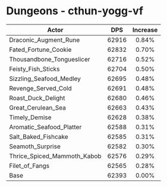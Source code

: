 # Dungeons - cthun-yogg-vf
| Actor | DPS | Increase |
|---|:---:|:---:|
|Draconic_Augment_Rune|62916|0.84%|
|Fated_Fortune_Cookie|62832|0.70%|
|Thousandbone_Tongueslicer|62716|0.52%|
|Feisty_Fish_Sticks|62704|0.50%|
|Sizzling_Seafood_Medley|62695|0.48%|
|Revenge_Served_Cold|62691|0.48%|
|Roast_Duck_Delight|62680|0.46%|
|Great_Cerulean_Sea|62663|0.43%|
|Timely_Demise|62628|0.38%|
|Aromatic_Seafood_Platter|62588|0.31%|
|Salt_Baked_Fishcake|62585|0.31%|
|Seamoth_Surprise|62582|0.30%|
|Thrice_Spiced_Mammoth_Kabob|62576|0.29%|
|Filet_of_Fangs|62565|0.28%|
|Base|62393|0.00%|
